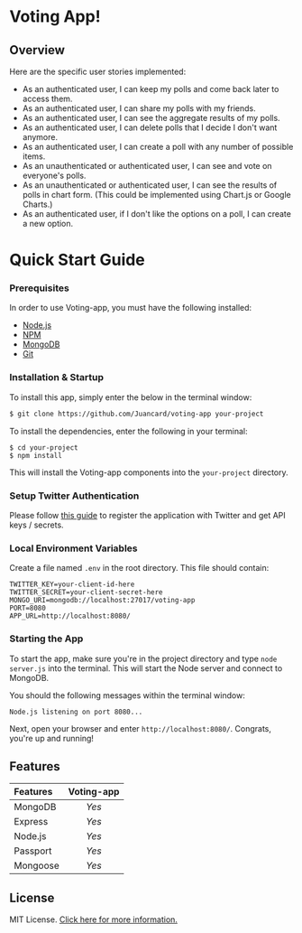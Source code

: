 # Voting App!

## Overview

Here are the specific user stories implemented:
- As an authenticated user, I can keep my polls and come back later to access them.
- As an authenticated user, I can share my polls with my friends.
- As an authenticated user, I can see the aggregate results of my polls.
- As an authenticated user, I can delete polls that I decide I don't want anymore.
- As an authenticated user, I can create a poll with any number of possible items.
- As an unauthenticated or authenticated user, I can see and vote on everyone's polls.
- As an unauthenticated or authenticated user, I can see the results of polls in chart form. (This could be implemented using Chart.js or Google Charts.)
- As an authenticated user, if I don't like the options on a poll, I can create a new option.

# Quick Start Guide

### Prerequisites

In order to use Voting-app, you must have the following installed:

- [Node.js](https://nodejs.org/)
- [NPM](https://nodejs.org/)
- [MongoDB](http://www.mongodb.org/)
- [Git](https://git-scm.com/)

### Installation & Startup

To install this app, simply enter the below in the terminal window:

```bash
$ git clone https://github.com/Juancard/voting-app your-project
```

To install the dependencies, enter the following in your terminal:

```
$ cd your-project
$ npm install
```

This will install the Voting-app components into the `your-project` directory.

### Setup Twitter Authentication

Please follow [this guide](https://themepacific.com/how-to-generate-api-key-consumer-token-access-key-for-twitter-oauth/994/) to register the application with Twitter and get API keys / secrets.

### Local Environment Variables

Create a file named `.env` in the root directory. This file should contain:

```
TWITTER_KEY=your-client-id-here
TWITTER_SECRET=your-client-secret-here
MONGO_URI=mongodb://localhost:27017/voting-app
PORT=8080
APP_URL=http://localhost:8080/
```

### Starting the App

To start the app, make sure you're in the project directory and type `node server.js` into the terminal. This will start the Node server and connect to MongoDB.

You should the following messages within the terminal window:

```
Node.js listening on port 8080...
```

Next, open your browser and enter `http://localhost:8080/`. Congrats, you're up and running!

## Features

| Features           | Voting-app|
|:---------          |:--------: |
| MongoDB            | _Yes_     |
| Express            | _Yes_     |
| Node.js            | _Yes_     |
| Passport           | _Yes_     |
| Mongoose           | _Yes_     |

## License

MIT License. [Click here for more information.](LICENSE.md)
